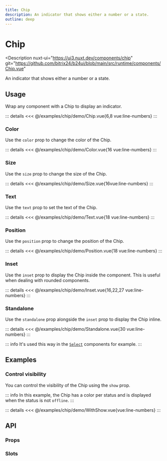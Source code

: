 ```yaml
---
title: Chip
description: An indicator that shows either a number or a state.
outline: deep
---
```

<script setup>
import ChipExample from '/examples/chip/Chip.vue';
import ColorExample from '/examples/chip/Color.vue';
import SizeExample from '/examples/chip/Size.vue';
import TextExample from '/examples/chip/Text.vue';
import PositionExample from '/examples/chip/Position.vue';
import InsetExample from '/examples/chip/Inset.vue';
import StandaloneExample from '/examples/chip/Standalone.vue';
import WithShowExample from '/examples/chip/WithShow.vue';
</script>
# Chip

<Description
  nuxt-ui="https://ui3.nuxt.dev/components/chip"
  git="https://github.com/bitrix24/b24ui/blob/main/src/runtime/components/Chip.vue"
>
  An indicator that shows either a number or a state.
</Description>

## Usage

Wrap any component with a Chip to display an indicator.

<div class="lg:min-h-[160px]">
  <ClientOnly>
    <ChipExample />
  </ClientOnly>
</div>

::: details
<<< @/examples/chip/demo/Chip.vue{6,8 vue:line-numbers}
:::

### Color

Use the `color` prop to change the color of the Chip.

<div class="lg:min-h-[275px]">
  <ClientOnly>
    <ColorExample />
  </ClientOnly>
</div>

::: details
<<< @/examples/chip/demo/Color.vue{16 vue:line-numbers}
:::

### Size

Use the `size` prop to change the size of the Chip.

<div class="lg:min-h-[275px]">
  <ClientOnly>
    <SizeExample />
  </ClientOnly>
</div>

::: details
<<< @/examples/chip/demo/Size.vue{16vue:line-numbers}
:::

### Text

Use the `text` prop to set the text of the Chip.

<div class="lg:min-h-[275px]">
  <ClientOnly>
    <TextExample />
  </ClientOnly>
</div>

::: details
<<< @/examples/chip/demo/Text.vue{18 vue:line-numbers}
:::

### Position

Use the `position` prop to change the position of the Chip.

<div class="lg:min-h-[275px]">
  <ClientOnly>
    <PositionExample />
  </ClientOnly>
</div>

::: details
<<< @/examples/chip/demo/Position.vue{18 vue:line-numbers}
:::

### Inset

Use the `inset` prop to display the Chip inside the component. This is useful when dealing with rounded components.

<div class="lg:min-h-[275px]">
  <ClientOnly>
    <InsetExample />
  </ClientOnly>
</div>

::: details
<<< @/examples/chip/demo/Inset.vue{16,22,27 vue:line-numbers}
:::

### Standalone

Use the `standalone` prop alongside the `inset` prop to display the Chip inline.

<div class="lg:min-h-[275px]">
  <ClientOnly>
    <StandaloneExample />
  </ClientOnly>
</div>

::: details
<<< @/examples/chip/demo/Standalone.vue{30 vue:line-numbers}
:::

::: info
It's used this way in the [`Select`](/components/select) components for example.
:::

## Examples

### Control visibility

You can control the visibility of the Chip using the `show` prop.

::: info
In this example, the Chip has a color per status and is displayed when the status is not `offline`.
:::

<div class="lg:min-h-[160px]">
  <ClientOnly>
    <WithShowExample />
  </ClientOnly>
</div>

::: details
<<< @/examples/chip/demo/WithShow.vue{vue:line-numbers}
:::

## API

### Props

<ComponentProps component="Chip" />

### Slots

<ComponentSlots component="Chip" />

